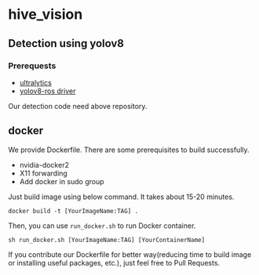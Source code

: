 # hive_vision

## Detection using yolov8
### Prerequests
- [ultralytics](https://github.com/ultralytics/ultralytics)
- [yolov8-ros driver](https://github.com/mgonzs13/yolov8_ros)

Our detection code need above repository.

## docker
We provide Dockerfile. There are some prerequisites to build successfully.

- nvidia-docker2
- X11 forwarding
- Add docker in sudo group

Just build image using below command. It takes about 15-20 minutes.
```
docker build -t [YourImageName:TAG] .
```
Then, you can use `run_docker.sh` to run Docker container.
```
sh run_docker.sh [YourImageName:TAG] [YourContainerName]
```
If you contribute our Dockerfile for better way(reducing time to build image or installing useful packages, etc.), just feel free to Pull Requests.
